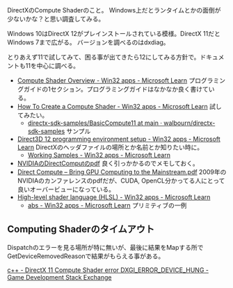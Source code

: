 DirectXのCompute Shaderのこと。
Windows上だとランタイムとかの面倒が少ないかな？と思い調査してみる。

Windows 10はDirectX 12がプレインストールされている模様。DirectX 11だとWindows 7まで広がる。
バージョンを調べるのはdxdiag。

とりあえず11で試してみて、困る事が出てきたら12にしてみる方針で。ドキュメントも11を中心に調べる。

- [Compute Shader Overview - Win32 apps - Microsoft Learn](https://learn.microsoft.com/en-us/windows/win32/direct3d11/direct3d-11-advanced-stages-compute-shader) プログラミングガイドの1セクション。プログラミングガイドはなかなか良く書けている。
- [How To Create a Compute Shader - Win32 apps - Microsoft Learn](https://learn.microsoft.com/en-us/windows/win32/direct3d11/direct3d-11-advanced-stages-compute-create) 試してみたい。
  - [directx-sdk-samples/BasicCompute11 at main · walbourn/directx-sdk-samples](https://github.com/walbourn/directx-sdk-samples/tree/main/BasicCompute11)  サンプル
- [Direct3D 12 programming environment setup - Win32 apps - Microsoft Learn](https://learn.microsoft.com/en-us/windows/win32/direct3d12/directx-12-programming-environment-set-up) DirectXのヘッダファイルの場所とか名前とか知りたい時に。
   - [Working Samples - Win32 apps - Microsoft Learn](https://learn.microsoft.com/en-us/windows/win32/direct3d12/working-samples)
- [NVIDIAのDirectComputのpdf](https://developer.download.nvidia.com/compute/DevZone/docs/html/DirectCompute/doc/DirectCompute_Programming_Guide.pdf) 良く引っかかるのでメモしておく。
- [Direct Compute – Bring GPU Computing to 
the Mainstream.pdf](https://www.nvidia.com/content/GTC/documents/1015_GTC09.pdf) 2009年のNVIDIAのカンファレンスのpdfだが、CUDA, OpenCL分かってる人にとって良いオーバービューになっている。
- [High-level shader language (HLSL) - Win32 apps - Microsoft Learn](https://learn.microsoft.com/en-us/windows/win32/direct3dhlsl/dx-graphics-hlsl)
   - [abs - Win32 apps - Microsoft Learn](https://learn.microsoft.com/en-us/windows/win32/direct3dhlsl/dx-graphics-hlsl-abs) プリミティブの一例

## Computing Shaderのタイムアウト

Dispatchのエラーを見る場所が特に無いが、最後に結果をMapする所でGetDeviceRemovedReasonで結果がもらえる事がある。

[c++ - DirectX 11 Compute Shader error DXGI_ERROR_DEVICE_HUNG - Game Development Stack Exchange](https://gamedev.stackexchange.com/questions/165356/directx-11-compute-shader-error-dxgi-error-device-hung)